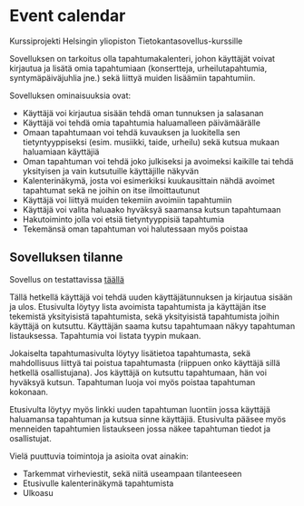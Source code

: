 # Event calendar
Kurssiprojekti Helsingin yliopiston Tietokantasovellus-kurssille

Sovelluksen on tarkoitus olla tapahtumakalenteri, johon käyttäjät voivat kirjautua ja lisätä omia tapahtumiaan (konsertteja, urheilutapahtumia, syntymäpäiväjuhlia jne.) sekä liittyä muiden lisäämiin tapahtumiin.

Sovelluksen ominaisuuksia ovat:
* Käyttäjä voi kirjautua sisään tehdä oman tunnuksen ja salasanan
* Käyttäjä voi tehdä omia tapahtumia haluamalleen päivämäärälle
* Omaan tapahtumaan voi tehdä kuvauksen ja luokitella sen tietyntyyppiseksi (esim. musiikki, taide, urheilu) sekä kutsua mukaan haluamiaan käyttäjiä
* Oman tapahtuman voi tehdä joko julkiseksi ja avoimeksi kaikille tai tehdä yksityisen ja vain kutsutuille käyttäjille näkyvän
* Kalenterinäkymä, josta voi esimerkiksi kuukausittain nähdä avoimet tapahtumat sekä ne joihin on itse ilmoittautunut
* Käyttäjä voi liittyä muiden tekemiin avoimiin tapahtumiin
* Käyttäjä voi valita haluaako hyväksyä saamansa kutsun tapahtumaan
* Hakutoiminto jolla voi etsiä tietyntyyppisiä tapahtumia 
* Tekemänsä oman tapahtuman voi halutessaan myös poistaa

## Sovelluksen tilanne
Sovellus on testattavissa [täällä](https://event--calendar.herokuapp.com/)

Tällä hetkellä käyttäjä voi tehdä uuden käyttäjätunnuksen ja kirjautua sisään ja ulos. Etusivulta löytyy lista avoimista tapahtumista ja käyttäjän itse tekemistä yksityisistä tapahtumista, sekä yksityisistä tapahtumista joihin käyttäjä on kutsuttu. Käyttäjän saama kutsu tapahtumaan näkyy tapahtuman listauksessa. Tapahtumia voi listata tyypin mukaan.

Jokaiselta tapahtumasivulta löytyy lisätietoa tapahtumasta, sekä mahdollisuus liittyä tai poistua tapahtumasta (riippuen onko käyttäjä sillä hetkellä osallistujana). Jos käyttäjä on kutsuttu tapahtumaan, hän voi hyväksyä kutsun. Tapahtuman luoja voi myös poistaa tapahtuman kokonaan. 

Etusivulta löytyy myös linkki uuden tapahtuman luontiin jossa käyttäjä haluamansa tapahtuman ja kutsua sinne käyttäjiä. Etusivulta pääsee myös menneiden tapahtumien listaukseen jossa näkee tapahtuman tiedot ja osallistujat.

Vielä puuttuvia toimintoja ja asioita ovat ainakin:
* Tarkemmat virheviestit, sekä niitä useampaan tilanteeseen
* Etusivulle kalenterinäkymä tapahtumista
* Ulkoasu

